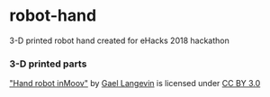# robot-hand

3-D printed robot hand created for eHacks 2018 hackathon

### 3-D printed parts
["Hand robot inMoov"](https://www.thingiverse.com/thing:17773) by [Gael Langevin](https://www.thingiverse.com/Gael_Langevin/about) is licensed under [CC BY 3.0](https://creativecommons.org/licenses/by/3.0/)





